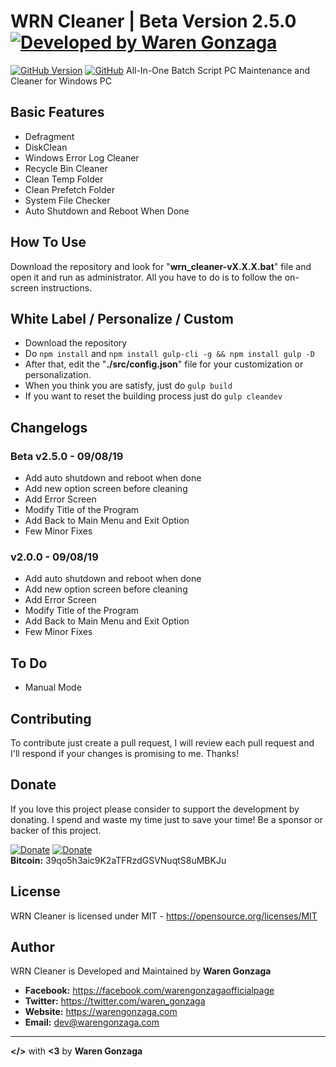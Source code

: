 # WRN Cleaner | Beta Version 2.5.0 [![Developed by Waren Gonzaga](https://img.shields.io/badge/Developed%20by-Waren%20Gonzaga-blue.svg?longCache=true&style=for-the-badge)](https://facebook.com/warengonzagaofficialpage)

[![GitHub Version](https://img.shields.io/github/release/WarenGonzaga/WRN-Cleaner.svg?style=for-the-badge)](https://github.com/WarenGonzaga/WRN-Cleaner/)
[![GitHub](https://img.shields.io/github/license/WarenGonzaga/WRN-Cleaner.svg?style=for-the-badge)](https://github.com/WarenGonzaga/WRN-Cleaner)
All-In-One Batch Script PC Maintenance and Cleaner for Windows PC

## Basic Features
* Defragment
* DiskClean
* Windows Error Log Cleaner
* Recycle Bin Cleaner
* Clean Temp Folder
* Clean Prefetch Folder
* System File Checker
* Auto Shutdown and Reboot When Done

## How To Use
Download the repository and look for "**wrn_cleaner-vX.X.X.bat**" file and open it and run as administrator. All you have to do is to follow the on-screen instructions.

## White Label / Personalize / Custom
* Download the repository
* Do ``` npm install ``` and ``` npm install gulp-cli -g && npm install gulp -D ```
* After that, edit the "__./src/config.json__" file for your customization or personalization.
* When you think you are satisfy, just do ``` gulp build ```
* If you want to reset the building process just do ``` gulp cleandev ```

## Changelogs

### Beta v2.5.0 - 09/08/19
* Add auto shutdown and reboot when done
* Add new option screen before cleaning
* Add Error Screen
* Modify Title of the Program
* Add Back to Main Menu and Exit Option
* Few Minor Fixes

### v2.0.0 - 09/08/19
* Add auto shutdown and reboot when done
* Add new option screen before cleaning
* Add Error Screen
* Modify Title of the Program
* Add Back to Main Menu and Exit Option
* Few Minor Fixes

## To Do
* Manual Mode

## Contributing
To contribute just create a pull request, I will review each pull request and I'll respond if your changes is promising to me. Thanks!

## Donate

If you love this project please consider to support the development by donating. I spend and waste my time just to save your time! Be a sponsor or backer of this project.<br>

[![Donate](https://img.shields.io/badge/Donate-PayPal-blue.svg)](https://paypal.me/warengonzagaofficial)
[![Donate](https://img.shields.io/badge/Donate-Buy%20Me%20A%20Coffee-orange.svg)](https://www.buymeacoffee.com/warengonzagadev)<br/>
**Bitcoin:** 39qo5h3aic9K2aTFRzdGSVNuqtS8uMBKJu

## License

WRN Cleaner is licensed under MIT - https://opensource.org/licenses/MIT

## Author

WRN Cleaner is Developed and Maintained by **Waren Gonzaga**

- **Facebook:** https://facebook.com/warengonzagaofficialpage
- **Twitter:** https://twitter.com/waren_gonzaga
- **Website:** https://warengonzaga.com
- **Email:** dev@warengonzaga.com

---

**</>** with **<3** by **Waren Gonzaga**